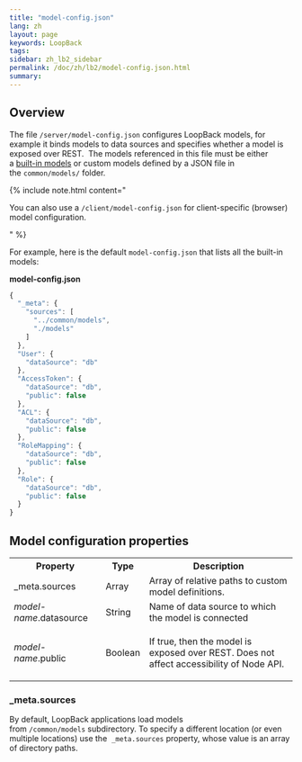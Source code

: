 ```yaml
---
title: "model-config.json"
lang: zh
layout: page
keywords: LoopBack
tags:
sidebar: zh_lb2_sidebar
permalink: /doc/zh/lb2/model-config.json.html
summary:
---
```


## Overview

The file `/server/model-config.json` configures LoopBack models, for example it binds models to data sources and specifies whether a model is exposed over REST.  The models referenced in this file must be either a [built-in models](/doc/{{page.lang}}/lb2/Using-built-in-models.html) or custom models defined by a JSON file in the `common/models/` folder.  

{% include note.html content="

You can also use a `/client/model-config.json` for client-specific (browser) model configuration.

" %}

For example, here is the default `model-config.json` that lists all the built-in models:

**model-config.json**

```js
{
  "_meta": {
    "sources": [
      "../common/models",
      "./models"
    ]
  },
  "User": {
    "dataSource": "db"
  },
  "AccessToken": {
    "dataSource": "db",
    "public": false
  },
  "ACL": {
    "dataSource": "db",
    "public": false
  },
  "RoleMapping": {
    "dataSource": "db",
    "public": false
  },
  "Role": {
    "dataSource": "db",
    "public": false
  }
}
```

## Model configuration properties

<table>
  <tbody>
    <tr>
      <th>Property</th>
      <th>Type</th>
      <th>Description</th>
    </tr>
    <tr>
      <td>_meta.sources</td>
      <td>Array</td>
      <td>Array of relative paths to custom model definitions.</td>
    </tr>
    <tr>
      <td><em>model-name</em>.datasource</td>
      <td>String</td>
      <td>Name of data source to which the model is connected</td>
    </tr>
    <tr>
      <td><em>model-name</em>.public</td>
      <td>Boolean</td>
      <td>
        <p>If true, then the model is exposed over REST. Does not affect accessibility of Node API.</p>
      </td>
    </tr>
  </tbody>
</table>

### _meta.sources

By default, LoopBack applications load models from `/common/models` subdirectory. To specify a different location (or even multiple locations) use the  `_meta.sources` property, whose value is an array of directory paths.
